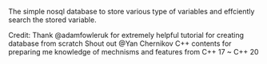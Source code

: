 The simple nosql database to store various type of variables and effciently search the stored variable.

Credit:
Thank @adamfowleruk for extremely helpful tutorial for creating database from scratch
Shout out @Yan Chernikov C++ contents for preparing me knowledge of mechnisms and features from C++ 17 ~ C++ 20
